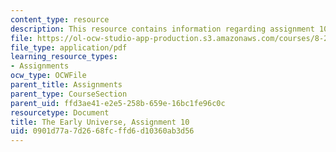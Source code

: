 ```yaml
---
content_type: resource
description: This resource contains information regarding assignment 10.
file: https://ol-ocw-studio-app-production.s3.amazonaws.com/courses/8-286-the-early-universe-fall-2013/0901d77a7d2668fcffd6d10360ab3d56_MIT8_286F13_ps10.pdf
file_type: application/pdf
learning_resource_types:
- Assignments
ocw_type: OCWFile
parent_title: Assignments
parent_type: CourseSection
parent_uid: ffd3ae41-e2e5-258b-659e-16bc1fe96c0c
resourcetype: Document
title: The Early Universe, Assignment 10
uid: 0901d77a-7d26-68fc-ffd6-d10360ab3d56
---
```

